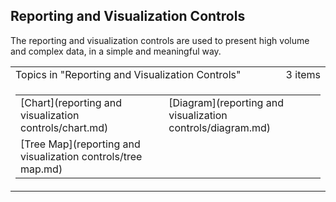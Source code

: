 ## Reporting and Visualization Controls

The reporting and visualization controls are used to present high volume and complex data, in a simple and meaningful way.

<table cellpadding="0" cellspacing="0" width="100%" class="cdclvSuggestTable">

<tbody>

<tr>

<td width="100%" class="cdclvSuggestTitle">Topics in "Reporting and Visualization Controls"</td>

<td class="cdclvSuggestTitle"><nobr>3 items</nobr></td>

</tr>

<tr>

<td class="cdclvCategoryCont" colspan="2">

<table cellpadding="0" cellspacing="0" width="100%">

<tbody>

<tr>

<td valign="top" class="cdclvCategoryCol1">[Chart](reporting and visualization controls/chart.md)</td>

<td valign="top" class="cdclvCategoryCol2">[Diagram](reporting and visualization controls/diagram.md)</td>

</tr>

<tr class="cdclvCategoryRowAlt">

<td valign="top" class="cdclvCategoryCol1">[Tree Map](reporting and visualization controls/tree map.md)</td>

<td valign="top" class="cdclvCategoryCol2"></td>

</tr>

</tbody>

</table>

</td>

</tr>

</tbody>

</table>